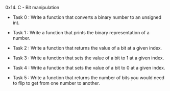 0x14. C - Bit manipulation

- Task 0 : Write a function that converts a binary number to an unsigned int.

- Task 1 : Write a function that prints the binary representation of a number.

- Task 2 : Write a function that returns the value of a bit at a given index.

- Task 3 : Write a function that sets the value of a bit to 1 at a given index.

- Task 4 : Write a function that sets the value of a bit to 0 at a given index.

- Task 5 : Write a function that returns the number of bits you would need to flip to get from one number to another.
